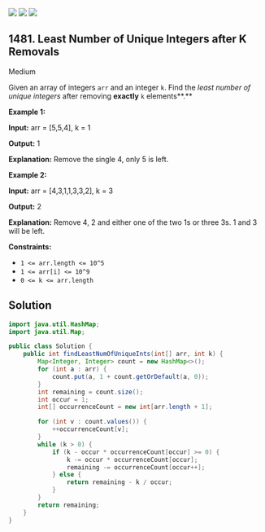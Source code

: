 [![](https://img.shields.io/github/stars/javadev/LeetCode-in-Java?label=Stars&style=flat-square)](https://github.com/javadev/LeetCode-in-Java)
[![](https://img.shields.io/github/forks/javadev/LeetCode-in-Java?label=Fork%20me%20on%20GitHub%20&style=flat-square)](https://github.com/javadev/LeetCode-in-Java/fork)
[![](https://img.shields.io/badge/-LeetCode%20in%20Kotlin-blue?style=flat-square)](https://github.com/javadev/LeetCode-in-Kotlin)

## 1481\. Least Number of Unique Integers after K Removals

Medium

Given an array of integers `arr` and an integer `k`. Find the _least number of unique integers_ after removing **exactly** `k` elements**.**

**Example 1:**

**Input:** arr = [5,5,4], k = 1

**Output:** 1

**Explanation:** Remove the single 4, only 5 is left.

**Example 2:**

**Input:** arr = [4,3,1,1,3,3,2], k = 3

**Output:** 2

**Explanation:** Remove 4, 2 and either one of the two 1s or three 3s. 1 and 3 will be left.

**Constraints:**

*   `1 <= arr.length <= 10^5`
*   `1 <= arr[i] <= 10^9`
*   `0 <= k <= arr.length`

## Solution

```java
import java.util.HashMap;
import java.util.Map;

public class Solution {
    public int findLeastNumOfUniqueInts(int[] arr, int k) {
        Map<Integer, Integer> count = new HashMap<>();
        for (int a : arr) {
            count.put(a, 1 + count.getOrDefault(a, 0));
        }
        int remaining = count.size();
        int occur = 1;
        int[] occurrenceCount = new int[arr.length + 1];

        for (int v : count.values()) {
            ++occurrenceCount[v];
        }
        while (k > 0) {
            if (k - occur * occurrenceCount[occur] >= 0) {
                k -= occur * occurrenceCount[occur];
                remaining -= occurrenceCount[occur++];
            } else {
                return remaining - k / occur;
            }
        }
        return remaining;
    }
}
```